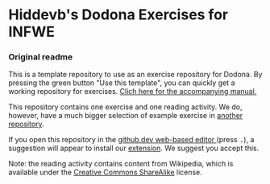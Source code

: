 # Hiddevb's Dodona Exercises for INFWE


### Original readme

This is a template repository to use as an exercise repository for Dodona.
By pressing the green button "Use this template", you can quickly get a working repository for exercises.
[Clich here for the accompanying manual.](https://docs.dodona.be/nl/guides/exercises/creating-exercises/introduction/)

This repository contains one exercise and one reading activity.
We do, however, have a much bigger selection of example exercise in [another repository](https://github.com/dodona-edu/example-exercises).

If you open this repository in the [github.dev web-based editor
](https://docs.github.com/en/codespaces/the-githubdev-web-based-editor) (press <kbd>.</kbd>), a suggestion will appear to install our [extension](https://marketplace.visualstudio.com/items?itemName=dodona.dodona-exercise-plugin).
We suggest you accept this.

Note: the reading activity contains content from Wikipedia, which is available under the [Creative Commons ShareAlike](https://creativecommons.org/licenses/by-sa/4.0/deed.en) license.
